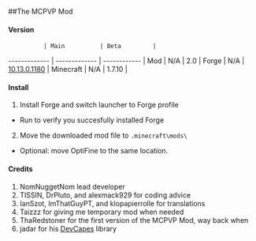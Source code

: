 ##The MCPVP Mod

#### Version

              | Main          | Beta         |
------------- | ------------- | ------------ |
Mod           | N/A           | 2.0          |
Forge         | N/A           | [10.13.0.1180](http://files.minecraftforge.net/maven/net/minecraftforge/forge/1.7.10-10.13.0.1180/forge-1.7.10-10.13.0.1180-installer.jar) |
Minecraft     | N/A           | 1.7.10       |

#### Install

1. Install Forge and switch launcher to Forge profile
 - Run to verify you succesfully installed Forge
2. Move the downloaded mod file to `.minecraft\mods\`
 - Optional: move OptiFine to the same location.

#### Credits

1. NomNuggetNom lead developer
2. TISSIN, DrPluto, and alexmack929 for coding advice
3. IanSzot, ImThatGuyPT, and klopapierrolle for translations
4. Taizzz for giving me temporary mod when needed
6. ThaRedstoner for the first version of the MCPVP Mod, way back when
7. jadar for his [DevCapes](https://github.com/jadar/DeveloperCapes) library